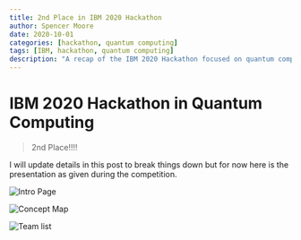 ```yaml
---
title: 2nd Place in IBM 2020 Hackathon
author: Spencer Moore
date: 2020-10-01
categories: [hackathon, quantum computing]
tags: [IBM, hackathon, quantum computing]
description: "A recap of the IBM 2020 Hackathon focused on quantum computing innovations."
---
```


#  IBM 2020 Hackathon in Quantum Computing
> 2nd Place!!!!

I will update details in this post to break things down but for now here is the presentation as given during the competition.


![Intro Page](../assets/img/posts/2020_q_hackathon/2020-q-hackathon-1.png)

![Concept Map](..\assets\img\posts\2020-q-hackathon\2020-q-hackathon-2.png)


![Team list](..\assets\img\posts\2020-q-hackathon\2020-q-hackathon-3.png)

